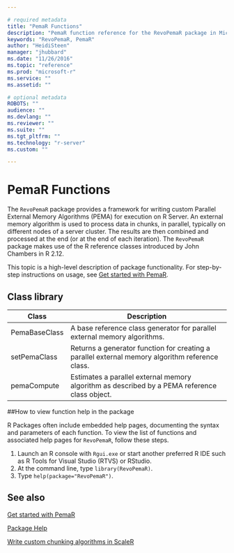 ```yaml
---

# required metadata
title: "PemaR Functions"
description: "PemaR function reference for the RevoPemaR package in Microsoft R."
keywords: "RevoPemaR, PemaR"
author: "HeidiSteen"
manager: "jhubbard"
ms.date: "11/26/2016"
ms.topic: "reference"
ms.prod: "microsoft-r"
ms.service: ""
ms.assetid: ""

# optional metadata
ROBOTS: ""
audience: ""
ms.devlang: ""
ms.reviewer: ""
ms.suite: ""
ms.tgt_pltfrm: ""
ms.technology: "r-server"
ms.custom: ""

---
```


# PemaR Functions

The `RevoPemaR` package provides a framework for writing custom Parallel External Memory Algorithms (PEMA) for execution on R Server. An external memory algorithm is used to process data in chunks, in parallel, typically on different nodes of a server cluster. The results are then combined and processed at the end (or at the end of each iteration). The `RevoPemaR` package makes use of the R reference classes introduced by John Chambers in R 2.12.

This topic is a high-level description of package functionality. For step-by-step instructions on usage, see [Get started with PemaR](~/pemar-getting-started.md).

## Class library

|Class | Description |
|------|-------------|
|PemaBaseClass|A base reference class generator for parallel external memory algorithms.|
|setPemaClass|Returns a generator function for creating a parallel external memory algorithm reference class.|
|pemaCompute|Estimates a parallel external memory algorithm as described by a PEMA reference class object. |

<a name="findmore"></a>
##How to view function help in the package

R Packages often include embedded help pages, documenting the syntax and parameters of each function. To view the list of functions and associated help pages for `RevoPemaR`, follow these steps.

1. Launch an R console with `Rgui.exe` or start another preferred R IDE such as R Tools for Visual Studio (RTVS) or RStudio.
2. At the command line, type `library(RevoPemaR)`.
3. Type `help(package="RevoPemaR")`.


## See also

[Get started with PemaR](../pemar-getting-started.md)

[Package Help](../package-reference.md)

[Write custom chunking algorithms in ScaleR](../scaler-getting-started-4-write-chunking-algorithms.md)
